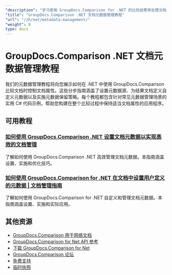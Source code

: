```yaml
---
"description": "学习使用 GroupDocs.Comparison for .NET 的比较结果来处理文档元数据、属性和元数据配置。"
"title": "GroupDocs.Comparison .NET 文档元数据管理教程"
"url": "/zh/net/metadata-management/"
"weight": 8
type: docs
---
```

# GroupDocs.Comparison .NET 文档元数据管理教程

我们的元数据管理教程将向您展示如何在 .NET 中使用 GroupDocs.Comparison 比较文档时控制文档属性。这些分步指南涵盖了设置元数据源、为结果文档定义自定义元数据以及实施元数据保留策略。每个教程都包含针对常见元数据管理场景的实用 C# 代码示例，帮助您构建在整个比较过程中保持适当文档属性的应用程序。

## 可用教程

### [如何使用 GroupDocs.Comparison .NET 设置文档元数据以实现高效的文档管理](./guide-groupdocs-comparison-net-metadata-setting/)
了解如何使用 GroupDocs.Comparison .NET 高效管理文档元数据。本指南涵盖设置、实施和优化技巧。

### [如何使用 GroupDocs.Comparison for .NET 在文档中设置用户定义的元数据 | 文档管理指南](./set-user-defined-metadata-groupdocs-comparison-net/)
了解如何使用 GroupDocs.Comparison for .NET 自定义和管理文档元数据。本指南涵盖设置、实施和实际应用。

## 其他资源

- [GroupDocs.Comparison 用于网络文档](https://docs.groupdocs.com/comparison/net/)
- [GroupDocs.Comparison for Net API 参考](https://reference.groupdocs.com/comparison/net/)
- [下载 GroupDocs.Comparison for Net](https://releases.groupdocs.com/comparison/net/)
- [GroupDocs.Comparison 论坛](https://forum.groupdocs.com/c/comparison)
- [免费支持](https://forum.groupdocs.com/)
- [临时执照](https://purchase.groupdocs.com/temporary-license/)